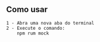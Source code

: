## Como usar

    1 - Abra uma nova aba do terminal
    2 - Execute o comando:
        npm rum mock
        